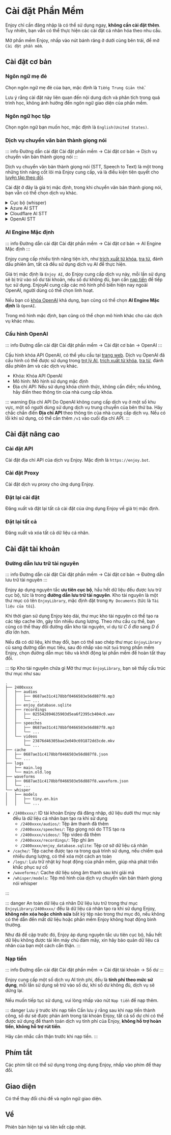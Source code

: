# Cài đặt Phần Mềm

Enjoy chỉ cần đăng nhập là có thể sử dụng ngay, **không cần cài đặt thêm**. Tuy nhiên, bạn vẫn có thể thực hiện các cài đặt cá nhân hóa theo nhu cầu.

Mở phần mềm Enjoy, nhấp vào nút bánh răng ở dưới cùng bên trái, để mở `Cài đặt phần mềm`.

## Cài đặt cơ bản

### Ngôn ngữ mẹ đẻ

Chọn ngôn ngữ mẹ đẻ của bạn, mặc định là `Tiếng Trung Giản thể`.

Lưu ý rằng cài đặt này liên quan đến nội dung dịch và phân tích trong quá trình học, không ảnh hưởng đến ngôn ngữ giao diện của phần mềm.

### Ngôn ngữ học tập

Chọn ngôn ngữ bạn muốn học, mặc định là `English(United States)`.

### Dịch vụ chuyển văn bản thành giọng nói

::: info Đường dẫn cài đặt
Cài đặt phần mềm -> Cài đặt cơ bản -> Dịch vụ chuyển văn bản thành giọng nói
:::

Dịch vụ chuyển văn bản thành giọng nói (STT, Speech to Text) là một trong những tính năng cốt lõi mà Enjoy cung cấp, và là điều kiện tiên quyết cho [luyện tập theo dõi](./audios.md#跟读音频).

Cài đặt ở đây là giá trị mặc định, trong khi chuyển văn bản thành giọng nói, bạn vẫn có thể chọn dịch vụ khác.

<details>
<summary>
Cục bộ (whisper)
</summary>

Cài đặt mặc định là `Cục bộ`, tức là sử dụng thành phần whisper tích hợp của Enjoy, hoàn toàn sử dụng sức mạnh tính toán của máy tính cục bộ để cung cấp dịch vụ STT, dịch vụ này hoàn toàn miễn phí.

Phần mềm Enjoy tích hợp mô hình whisper nhỏ nhất `tiny.en`, nếu cấu hình máy tính của bạn cao hơn, bạn có thể chọn mô hình lớn hơn để cải thiện độ chính xác của chuyển văn bản thành giọng nói. Nhấp vào nút `Mô hình`, chọn mô hình phù hợp trong cửa sổ bật lên để tải xuống và chọn tự động.

::: tip Về việc chọn mô hình whisper
Mô hình whisper tải xuống sẽ được lưu trong thư mục `/EnjoyLibrary/whisper/models/`. Nếu tải xuống tự động thất bại, bạn cũng có thể tải xuống [tại đây](https://hf-mirror.com/ggerganov/whisper.cpp) và đặt vào thư mục đó, sau đó chọn trong Enjoy.

Về lý thuyết, mô hình càng lớn thì độ chính xác của nhận diện càng cao, nhưng cũng chạy chậm hơn, thậm chí không thể chạy trên một số máy tính cấu hình thấp.

Các mô hình kết thúc bằng `.en` chỉ hỗ trợ tiếng Anh và có độ chính xác cao hơn, ví dụ như `base.en`; còn các mô hình không kết thúc bằng `.en` hỗ trợ nhiều ngôn ngữ, ví dụ như `base`.
:::

::: warning Kiểm tra dịch vụ whisper cục bộ
Một số máy tính hoặc hệ điều hành (như macOS 11) có thể gặp vấn đề về tương thích (hoặc vấn đề không rõ) khiến dịch vụ whisper cục bộ không hoạt động. Nhấp vào nút `Kiểm tra` để kiểm tra xem dịch vụ whisper có hoạt động bình thường trên máy tính của bạn không. Nếu có thông báo không hoạt động, bạn có thể chọn dịch vụ khác.
:::

</details>

<details>
<summary>
Azure AI STT
</summary>

Sử dụng dịch vụ API nhận diện giọng nói của Microsoft Azure AI để cung cấp STT, dịch vụ này là **dịch vụ tính phí**, mỗi lần sử dụng sẽ bị trừ vào số dư tài khoản Enjoy, nếu số dư không đủ, bạn cần [nạp tiền](#充值) để tiếp tục sử dụng.

</details>

<details>
<summary>
Cloudflare AI STT
</summary>

Sử dụng dịch vụ cloud của whisper do Cloudflare cung cấp, dịch vụ này hiện miễn phí. Theo thực nghiệm, đối với một số âm thanh có thời gian ngắn, nhận diện có thể bị sai sót lớn.

</details>

<details>
<summary>
OpenAI STT
</summary>

Sử dụng dịch vụ cloud của OpenAI để cung cấp whisper, dịch vụ này yêu cầu [cấu hình khóa OpenAI của bạn](#openai-配置).

</details>

### AI Engine Mặc định

::: info Đường dẫn cài đặt
Cài đặt phần mềm -> Cài đặt cơ bản -> AI Engine Mặc định
:::

Enjoy cung cấp nhiều tính năng tiện ích, như [trích xuất từ khóa](./webpage#提取关键词汇), [tra từ](./webpage#查单词), đánh dấu phiên âm, tất cả đều sử dụng dịch vụ AI để thực hiện.

Giá trị mặc định là `Enjoy AI`, do Enjoy cung cấp dịch vụ này, mỗi lần sử dụng sẽ bị trừ vào số dư tài khoản, nếu số dư không đủ, bạn cần [nạp tiền](#充值) để tiếp tục sử dụng. EnjoyAI cung cấp các mô hình phổ biến hiện nay ngoài OpenAI, người dùng có thể chọn linh hoạt.

Nếu bạn có [khóa OpenAI](#openai-配置) khả dụng, bạn cũng có thể chọn **AI Engine Mặc định** là `OpenAI`.

Trong mô hình mặc định, bạn cũng có thể chọn mô hình khác cho các dịch vụ khác nhau.

### Cấu hình OpenAI

::: info Đường dẫn cài đặt
Cài đặt phần mềm -> Cài đặt cơ bản -> OpenAI
:::

Cấu hình khóa API OpenAI, có thể yêu cầu tại [trang web](https://platform.openai.com/api-keys). Dịch vụ OpenAI đã cấu hình có thể được sử dụng trong [trợ lý AI](./ai-assistant.md), [trích xuất từ khóa](./webpage#提取关键词汇), [tra từ](./webpage#查单词), đánh dấu phiên âm và các dịch vụ khác.

- Khóa: Khóa API OpenAI
- Mô hình: Mô hình sử dụng mặc định
- Địa chỉ API: Nếu sử dụng khóa chính thức, không cần điền; nếu không, hãy điền theo thông tin của nhà cung cấp khóa.

::: warning Địa chỉ API
Do OpenAI không cung cấp dịch vụ ở một số khu vực, một số người dùng sử dụng dịch vụ trung chuyển của bên thứ ba. Hãy chắc chắn điền **Địa chỉ API** theo thông tin của nhà cung cấp dịch vụ. Nếu có lỗi khi sử dụng, có thể cần thêm `/v1` vào cuối địa chỉ API.
:::

## Cài đặt nâng cao

### Cài đặt API

Cài đặt địa chỉ API của dịch vụ Enjoy. Mặc định là `https://enjoy.bot`.

### Cài đặt Proxy

Cài đặt dịch vụ proxy cho ứng dụng Enjoy.

### Đặt lại cài đặt

Đăng xuất và đặt lại tất cả cài đặt của ứng dụng Enjoy về giá trị mặc định.

### Đặt lại tất cả

Đăng xuất và xóa tất cả dữ liệu cá nhân.

## Cài đặt tài khoản

### Đường dẫn lưu trữ tài nguyên

::: info Đường dẫn cài đặt
Cài đặt phần mềm -> Cài đặt cơ bản -> Đường dẫn lưu trữ tài nguyên
:::

Enjoy áp dụng nguyên tắc **ưu tiên cục bộ**, hầu hết dữ liệu đều được lưu trữ cục bộ, tức là trong **đường dẫn lưu trữ tài nguyên**.
Kho tài nguyên là một thư mục có tên `EnjoyLibrary`, mặc định đặt trong `My Documents` (tức là `Tài liệu của tôi`).

Khi thời gian sử dụng Enjoy kéo dài, thư mục kho tài nguyên có thể tạo ra các tệp cache lớn, gây tốn nhiều dung lượng. Theo nhu cầu cụ thể, bạn cũng có thể thay đổi đường dẫn kho tài nguyên, ví dụ từ _C ổ đĩa_ sang _D ổ đĩa_ lớn hơn.

Nếu đã có dữ liệu, khi thay đổi, bạn có thể sao chép thư mục `EnjoyLibrary` cũ sang đường dẫn mục tiêu, sau đó nhấp vào nút `Sửa` trong phần mềm Enjoy, chọn đường dẫn mục tiêu và khởi động lại phần mềm để hoàn tất thay đổi.

::: tip Kho tài nguyên chứa gì
Mở thư mục `EnjoyLibrary`, bạn sẽ thấy cấu trúc thư mục như sau

```
.
├── 2400xxxx
│   ├── audios
│   │   ├── 0687ae31c4178bbf0466503e56d887f8.mp3
│   │   └── ...
│   ├── enjoy_database.sqlite
│   ├── recordings
│   │   ├── 025542894635903d5ea6f2395cb404c0.wav
│   │   └── ...
│   ├── speeches
│   │   ├── 0687ae31c4178bbf0466503e56d887f8.mp3
│   │   └── ...
│   └── videos
│       ├── 23876d46305bae2e049c691872dd3cde.mkv
│       └── ...
├── cache
│   ├── 0687ae31c4178bbf0466503e56d887f8.json
│   └── ...
├── logs
│   ├── main.log
│   └── main.old.log
├── waveforms
│   ├── 0687ae31c4178bbf0466503e56d887f8.waveform.json
│   └── ...
└── whisper
│   ├── models
│   │   ├── tiny.en.bin
│   │   └── ...
```

- `/2400xxxx/`: ID tài khoản Enjoy đã đăng nhập, dữ liệu dưới thư mục này đều là dữ liệu cá nhân bạn tạo ra khi sử dụng
  - `/2400xxxx/audios/`: Tệp âm thanh đã thêm
  - `/2400xxxx/speeches/`: Tệp giọng nói do TTS tạo ra
  - `/2400xxxx/videos/`: Tệp video đã thêm
  - `/2400xxxx/recordings/`: Tệp ghi âm
  - `/2400xxxx/enjoy_database.sqlite`: Tệp cơ sở dữ liệu cá nhân
- `/cache/`: Tệp cache được tạo ra trong quá trình sử dụng, nếu chiếm quá nhiều dung lượng, có thể xóa một cách an toàn
- `/logs/`: Lưu trữ nhật ký hoạt động của phần mềm, giúp nhà phát triển khắc phục sự cố
- `/waveforms/`: Cache dữ liệu sóng âm thanh sau khi giải mã
- `/whisper/models`: Tệp mô hình của dịch vụ chuyển văn bản thành giọng nói whisper

:::

::: danger An toàn dữ liệu cá nhân
Dữ liệu lưu trữ trong thư mục `EnjoyLibrary/2400xxxx/` đều là dữ liệu cá nhân tạo ra khi sử dụng Enjoy, **không nên xóa hoặc chỉnh sửa** bất kỳ tệp nào trong thư mục đó, nếu không có thể dẫn đến mất dữ liệu hoặc phần mềm Enjoy không hoạt động bình thường.

Như đã đề cập trước đó, Enjoy áp dụng nguyên tắc ưu tiên cục bộ, hầu hết dữ liệu không được tải lên máy chủ đám mây, xin hãy bảo quản dữ liệu cá nhân của bạn một cách cẩn thận.
:::

### Nạp tiền

::: info Đường dẫn cài đặt
Cài đặt phần mềm -> Cài đặt tài khoản -> Số dư
:::

Enjoy cung cấp một số dịch vụ AI tính phí, đều là **tính phí theo mức sử dụng**, mỗi lần sử dụng sẽ trừ vào số dư, khi số dư không đủ, dịch vụ sẽ dừng lại.

Nếu muốn tiếp tục sử dụng, vui lòng nhấp vào nút `Nạp tiền` để nạp thêm.

::: danger Lưu ý trước khi nạp tiền
Cần lưu ý rằng sau khi nạp tiền thành công, số dư sẽ được phản ánh trong tài khoản Enjoy, tất cả số dư chỉ có thể được sử dụng để thanh toán dịch vụ tính phí của Enjoy, **không hỗ trợ hoàn tiền**, **không hỗ trợ rút tiền**.

Hãy cân nhắc cẩn thận trước khi nạp tiền.
:::

## Phím tắt

Các phím tắt có thể sử dụng trong ứng dụng Enjoy, nhấp vào phím để thay đổi.

## Giao diện

Có thể thay đổi chủ đề và ngôn ngữ giao diện.

## Về

Phiên bản hiện tại và liên kết cập nhật.
